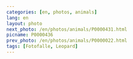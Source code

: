 ```yaml
---
categories: [en, photos, animals]
lang: en
layout: photo
next_photo: /en/photos/animals/P0000431.html
picname: P0000436
prev_photo: /en/photos/animals/P0000022.html
tags: [Fotofalle, Leopard]
---
```


